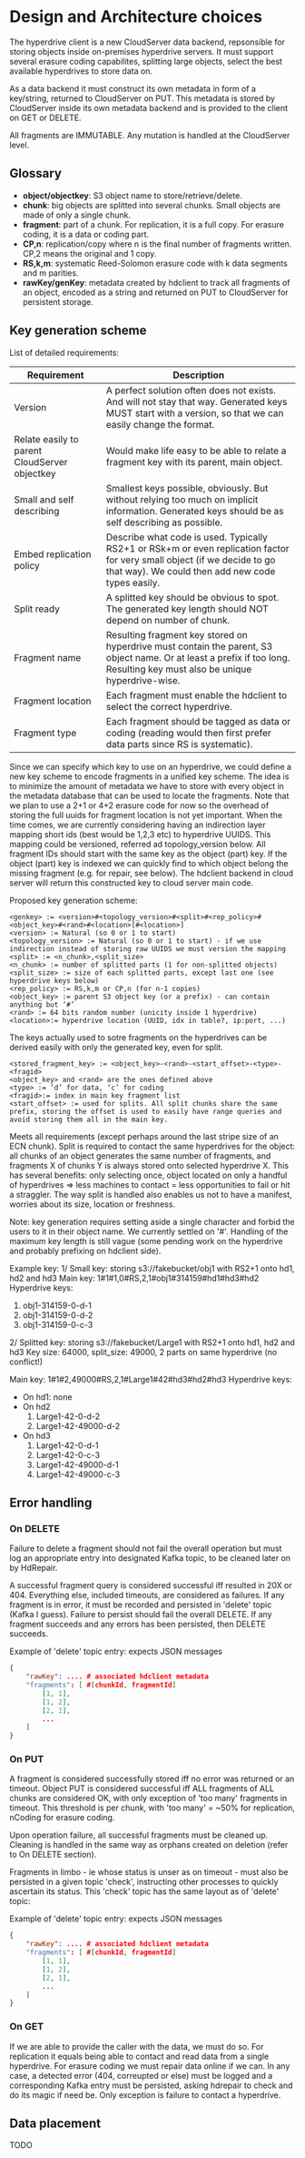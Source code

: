 # Design and Architecture choices

The hyperdrive client is a new CloudServer data backend, repsonsible for storing objects inside on-premises hyperdrive servers. It must support several erasure coding capabilites, splitting large objects, select the best available hyperdrives to store data on.

As a data backend it must construct its own metadata in form of a key/string, returned to CloudServer on PUT. This metadata is stored by CloudServer inside its own metadata backend and is provided to the client on GET or DELETE.

All fragments are IMMUTABLE. Any mutation is handled at the CloudServer level.

## Glossary

* **object/objectkey**: S3 object name to store/retrieve/delete.
* **chunk**: big objects are splitted into several chunks. Small objects are made of only a single chunk.
* **fragment**: part of a chunk. For replication, it is a full copy. For erasure coding, it is a data or coding part.
* **CP,n**: replication/copy where n is the final number of fragments written. CP,2 means the original and 1 copy.
* **RS,k,m**: systematic Reed-Solomon erasure code with k data segments and m parities.
* **rawKey/genKey**: metadata created by hdclient to track all fragments of an object, encoded as a string and returned on PUT to CloudServer for persistent storage.

## Key generation scheme

List of detailed requirements:

|Requirement | Description |
| ---------- | ------------|
| Version | A perfect solution often does not exists. And will not stay that way. Generated keys MUST start with a version, so that we can easily change the format. |
| Relate easily to parent CloudServer objectkey | Would make life easy to be able to relate a fragment key with its parent, main object. |
| Small and self describing | Smallest keys possible, obviously. But without relying too much on implicit information. Generated keys should be as self describing as possible. |
| Embed replication policy | Describe what code is used. Typically RS2+1 or RSk+m or even replication factor for very small object (if we decide to go that way). We could then add new code types easily. |
| Split ready | A splitted key should be obvious to spot. The generated key length should NOT depend on number of chunk. |
| Fragment name | Resulting fragment key stored on hyperdrive must contain the parent, S3 object name. Or at least a prefix if too long. Resulting key must also be unique hyperdrive-wise. |
| Fragment location | Each fragment must enable the hdclient to select the correct hyperdrive. |
| Fragment type | Each fragment should be tagged as data or coding (reading would then first prefer data parts since RS is systematic). |

Since we can specify which key to use on an hyperdrive, we could define a new key scheme to encode fragments in a unified key scheme. The idea is to minimize the amount of metadata we have to store with every object in the metadata database that can be used to locate the fragments. Note that we plan to use a 2+1 or 4+2 erasure code for now so the overhead of storing the full uuids for fragment location is not yet important. When the time comes, we are currently considering having an indirection layer mapping short ids (best would be 1,2,3 etc) to hyperdrive UUIDS. This mapping could be versioned, referred ad topology_version below. All fragment IDs should start with the same key as the object (part) key. If the object (part) key is indexed we can quickly find to which object belong the missing fragment (e.g. for repair, see below). The hdclient backend in cloud server will return this constructed key to cloud server main code.

Proposed key generation scheme:
```
<genkey> := <version>#<topology_version>#<split>#<rep_policy>#<object_key>#<rand>#<location>[#<location>]
<version> := Natural (so 0 or 1 to start)
<topology_version> := Natural (so 0 or 1 to start) - if we use indirection instead of storing raw UUIDS we must version the mapping
<split> := <n_chunk>,<split_size>
<n_chunk> := number of splitted parts (1 for non-splitted objects)
<split_size> := size of each splitted parts, except last one (see hyperdrive keys below)
<rep_policy> := RS,k,m or CP,n (for n-1 copies)
<object_key> := parent S3 object key (or a prefix) - can contain anything but ‘#’
<rand> := 64 bits random number (unicity inside 1 hyperdrive)
<location>:= hyperdrive location (UUID, idx in table?, ip:port, ...)
```

The keys actually used to sotre fragments on the hyperdrives can be derived easily with only the generated key, even for split.
```
<stored_fragment_key> := <object_key>-<rand>-<start_offset>-<type>-<fragid>
<object_key> and <rand> are the ones defined above
<type> := ‘d’ for data, ‘c’ for coding
<fragid>:= index in main key fragment list
<start_offset> := used for splits. All split chunks share the same prefix, storing the offset is used to easily have range queries and avoid storing them all in the main key.
```

Meets all requirements (except perhaps around the last stripe size of an ECN chunk). Split is required to contact the same hyperdrives for the object: all chunks of an object generates the same number of fragments, and fragments X of chunks Y is always stored onto selected hyperdrive X. This has several benefits: only selecting once, object located on only a handful of hyperdrives => less machines to contact = less opportunities to fail or hit a straggler. The way split is handled also enables us not to have a manifest, worries about its size, location or freshness.

Note: key generation requires setting aside a single character and forbid the users to it in their object name. We currently settled on '#'. Handling of the maximum key length is still vague (some pending work on the hyperdrive and probably prefixing on hdclient side).

Example key:
1/ Small key: storing s3://fakebucket/obj1 with RS2+1 onto hd1, hd2 and hd3
Main key: 1#1#1,0#RS,2,1#obj1#314159#hd1#hd3#hd2
Hyperdrive keys:
1. obj1-314159-0-d-1
2. obj1-314159-0-d-2
3. obj1-314159-0-c-3

2/ Splitted key: storing s3://fakebucket/Large1 with RS2+1 onto hd1, hd2 and hd3
Key size: 64000, split_size: 49000, 2 parts on same hyperdrive (no conflict!)

Main key: 1#1#2,49000#RS,2,1#Large1#42#hd3#hd2#hd3
Hyperdrive keys:
* On hd1: none
* On hd2
  1. Large1-42-0-d-2
  2. Large1-42-49000-d-2
* On hd3
  1. Large1-42-0-d-1
  2. Large1-42-0-c-3
  3. Large1-42-49000-d-1
  4. Large1-42-49000-c-3

## Error handling

### On DELETE

Failure to delete a fragment should not fail the overall operation but must log an appropriate entry into designated Kafka topic, to be cleaned later on by HdRepair.

A successful fragment query is considered successful iff resulted in 20X or 404. Everything else, included timeouts, are considered as failures. If any fragment is in error, it must be recorded and persisted in 'delete' topic (Kafka I guess). Failure to persist should fail the overall DELETE. If any fragment succeeds and any errors has been persisted, then DELETE succeeds.

Example of 'delete' topic entry: expects JSON messages
```json
{
    "rawKey": .... # associated hdclient metadata
    "fragments": [ #[chunkId, fragmentId]
        [1, 1],
        [1, 2],
        [2, 1],
        ...
    ]
}
```

### On PUT

A fragment is considered successfully stored iff no error was returned or an timeout. Object PUT is considered successful iff ALL fragments of ALL chunks are considered OK, with only exception of 'too many' fragments in timeout. This threshold is per chunk, with 'too many' = ~50% for replication, nCoding for erasure coding.

Upon operation failure, all successful fragments must be cleaned up. Cleaning is handled in the same way as orphans created on deletion (refer to On DELETE section).

Fragments in limbo - ie whose status is unser as on timeout - must also be persisted in a given topic 'check', instructing other processes to quickly ascertain its status. This 'check' topic has the same layout as of 'delete' topic:

Example of 'delete' topic entry: expects JSON messages
```json
{
    "rawKey": .... # associated hdclient metadata
    "fragments": [ #[chunkId, fragmentId]
        [1, 1],
        [1, 2],
        [2, 1],
        ...
    ]
}
```

### On GET

If we are able to provide the caller with the data, we must do so. For replication it equals being able to contact and read data from a single hyperdrive. For erasure coding we must repair data online if we can. In any case, a detected error (404, correupted or else) must be logged and a corresponding Kafka entry must be persisted, asking hdrepair to check and do its magic if need be. Only exception is failure to contact a hyperdrive.

## Data placement

TODO
